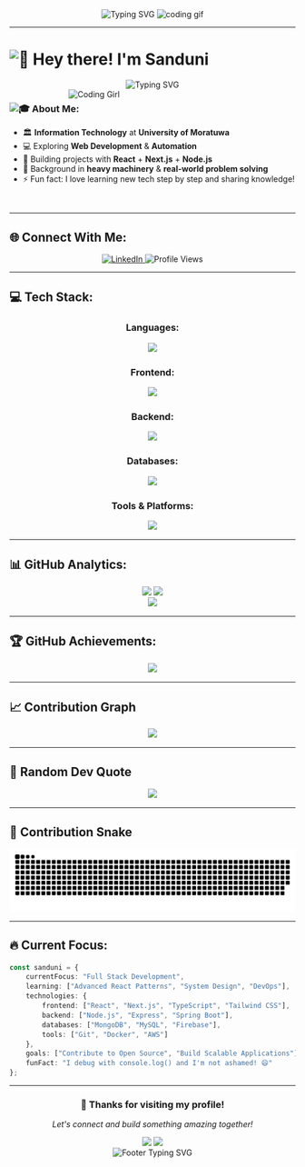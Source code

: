 <div align="center">
  <!-- Animated Typing Header -->
  <img src="https://readme-typing-svg.herokuapp.com?font=Fira+Code&weight=600&size=32&pause=1000&color=FF6B6B&center=true&vCenter=true&width=700&lines=Welcome+to+Sanduni's+GitHub!;Innovator+%7C+Full+Stack+Developer+%7C+Tech+Explorer;Always+Learning+and+Building+%F0%9F%9A%80" alt="Typing SVG" />
  
  <!-- Animated GIF Banner -->
  <img src="https://media.giphy.com/media/dWesBcTLavkZuG35MI/giphy.gif" width="600" alt="coding gif">
</div>

---

# <img src="https://raw.githubusercontent.com/Tarikul-Islam-Anik/Animated-Fluent-Emojis/master/Emojis/Hand%20gestures/Waving%20Hand.png" alt="👋" width="35" height="35" /> Hey there! I'm **Sanduni** 
<div align="center">
  <img src="https://readme-typing-svg.herokuapp.com?font=Fira+Code&weight=600&size=28&pause=1000&color=FF6B6B&center=true&vCenter=true&width=600&lines=Information+Technology+Student;Full+Stack+Developer;Problem+Solver;Tech+Enthusiast" alt="Typing SVG" />
</div>

<img align="right" alt="Coding Girl" width="400" src="https://cdn.dribbble.com/users/1162077/screenshots/3848914/programmer.gif">

### <img src="https://raw.githubusercontent.com/Tarikul-Islam-Anik/Animated-Fluent-Emojis/master/Emojis/Objects/Graduation%20Cap.png" alt="🎓" width="25" height="25" /> About Me:

- 🏛️ **Information Technology** at **University of Moratuwa**
- 💻 Exploring **Web Development** & **Automation** 
- 🚀 Building projects with **React** + **Next.js** + **Node.js**
- 🦾 Background in **heavy machinery** & **real-world problem solving**
- ⚡ Fun fact: I love learning new tech step by step and sharing knowledge!

<br clear="both"/>

---

## 🌐 Connect With Me:

<div align="center">
  <a href="https://www.linkedin.com/in/sanduninethmini/">
    <img src="https://img.shields.io/badge/LinkedIn-0077B5?style=for-the-badge&logo=linkedin&logoColor=white&logoWidth=20" alt="LinkedIn"/>
  </a>
  <img src="https://komarev.com/ghpvc/?username=Sandunethmini&label=Profile%20views&color=brightgreen&style=for-the-badge" alt="Profile Views" />
</div>

---

## 💻 Tech Stack:

<div align="center">

### Languages:
<img src="https://skillicons.dev/icons?i=js,ts,java,python,php,html,css" />

### Frontend:
<img src="https://skillicons.dev/icons?i=react,nextjs,angular,vue,tailwind,flutter" />

### Backend:
<img src="https://skillicons.dev/icons?i=nodejs,express,flask,spring" />

### Databases:
<img src="https://skillicons.dev/icons?i=mysql,mongodb,firebase,supabase" />

### Tools & Platforms:
<img src="https://skillicons.dev/icons?i=git,vercel,netlify,figma,arduino,postman,vscode" />

</div>

---

## 📊 GitHub Analytics:

<div align="center">
  <img height="180em" src="https://github-readme-stats.vercel.app/api?username=Sandunethmini&show_icons=true&count_private=true&hide_border=false&title_color=ff6b6b&icon_color=ff6b6b&text_color=333&bg_color=ffffff" />
  <img height="180em" src="https://github-readme-stats.vercel.app/api/top-langs/?username=Sandunethmini&layout=compact&hide_border=false&title_color=ff6b6b&text_color=333&bg_color=ffffff" />
</div>

<div align="center">
  <img src="https://github-readme-streak-stats.herokuapp.com?user=Sandunethmini&theme=default&hide_border=false&ring=ff6b6b&fire=ff6b6b&currStreakLabel=ff6b6b" />
</div>

---

## 🏆 GitHub Achievements:

<div align="center">
  <img src="https://github-profile-trophy.vercel.app/?username=Sandunethmini&theme=flat&no-frame=true&margin-w=4&row=1" />
</div>

---

## 📈 Contribution Graph
<div align="center">
  <img src="https://github-readme-activity-graph.vercel.app/graph?username=Sandunethmini&theme=github&hide_border=true" />
</div>

---

## 💭 Random Dev Quote
<div align="center">
  <img src="https://quotes-github-readme.vercel.app/api?type=horizontal&theme=light" />
</div>

---

## 🐍 Contribution Snake
<div align="center">
  
<picture>
  <source media="(prefers-color-scheme: dark)" srcset="https://raw.githubusercontent.com/platane/platane/output/github-contribution-grid-snake-dark.svg">
  <source media="(prefers-color-scheme: light)" srcset="https://raw.githubusercontent.com/platane/platane/output/github-contribution-grid-snake.svg">
  <img alt="github contribution grid snake animation" src="https://raw.githubusercontent.com/platane/platane/output/github-contribution-grid-snake.svg">
</picture>

</div>

---

## 🔥 Current Focus:

```typescript
const sanduni = {
    currentFocus: "Full Stack Development",
    learning: ["Advanced React Patterns", "System Design", "DevOps"],
    technologies: {
        frontend: ["React", "Next.js", "TypeScript", "Tailwind CSS"],
        backend: ["Node.js", "Express", "Spring Boot"],
        databases: ["MongoDB", "MySQL", "Firebase"],
        tools: ["Git", "Docker", "AWS"]
    },
    goals: ["Contribute to Open Source", "Build Scalable Applications"],
    funFact: "I debug with console.log() and I'm not ashamed! 😄"
};
```

---

<div align="center">
  <h3>🙏 Thanks for visiting my profile!</h3>
  <p><em>Let's connect and build something amazing together!</em></p>
  <img src="https://forthebadge.com/images/badges/built-with-love.svg" />
  <img src="https://forthebadge.com/images/badges/powered-by-coffee.svg" />
</div>

<div align="center">
  <img src="https://readme-typing-svg.herokuapp.com?font=Fira+Code&size=12&pause=1000&center=true&vCenter=true&width=400&lines=⭐+Star+my+repos+if+you+find+them+useful!;💬+Feel+free+to+reach+out+for+collaborations!" alt="Footer Typing SVG" />
</div>
